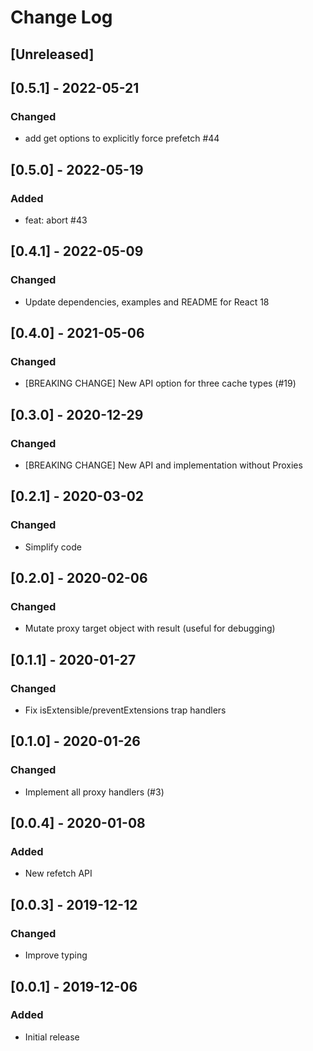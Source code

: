 # Change Log

## [Unreleased]

## [0.5.1] - 2022-05-21
### Changed
- add get options to explicitly force prefetch #44

## [0.5.0] - 2022-05-19
### Added
- feat: abort #43

## [0.4.1] - 2022-05-09
### Changed
- Update dependencies, examples and README for React 18

## [0.4.0] - 2021-05-06
### Changed
- [BREAKING CHANGE] New API option for three cache types (#19)

## [0.3.0] - 2020-12-29
### Changed
- [BREAKING CHANGE] New API and implementation without Proxies

## [0.2.1] - 2020-03-02
### Changed
- Simplify code

## [0.2.0] - 2020-02-06
### Changed
- Mutate proxy target object with result (useful for debugging)

## [0.1.1] - 2020-01-27
### Changed
- Fix isExtensible/preventExtensions trap handlers

## [0.1.0] - 2020-01-26
### Changed
- Implement all proxy handlers (#3)

## [0.0.4] - 2020-01-08
### Added
- New refetch API

## [0.0.3] - 2019-12-12
### Changed
- Improve typing

## [0.0.1] - 2019-12-06
### Added
- Initial release
